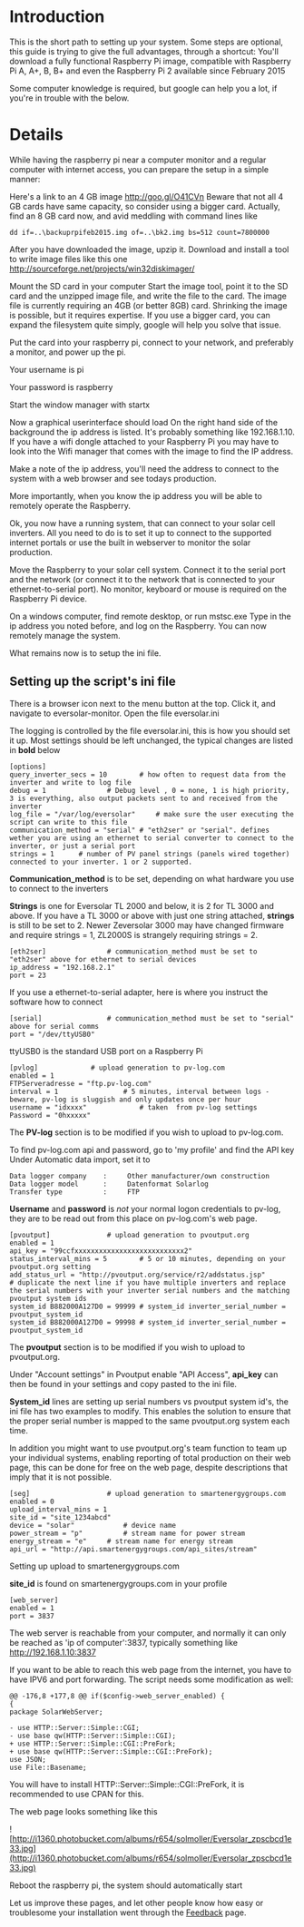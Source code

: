 # Introduction #

This is the short path to setting up your system. Some steps are optional, this guide is trying to give the full advantages, through a shortcut: You'll download a fully functional Raspberry Pi image, compatible with Raspberry Pi A, A+, B, B+ and even the Raspberry Pi 2 available since February 2015

Some computer knowledge is required, but google can help you a lot, if you're in trouble with the below.

# Details #
While having the raspberry pi near a computer monitor and a regular computer with internet access, you can prepare the setup in a simple manner:

Here's a link to an 4 GB image http://goo.gl/O41CVn Beware that not all 4 GB cards have same capacity, so consider using a bigger card. Actually, find an 8 GB card now, and avid meddling with command lines like
```
dd if=..\backuprpifeb2015.img of=..\bk2.img bs=512 count=7800000
```

After you have downloaded the image, upzip it.
Download and install a tool to write image files like this one http://sourceforge.net/projects/win32diskimager/

Mount the SD card in your computer
Start the image tool, point it to the SD card and the unzipped image file, and write the file to the card. The image file is currently requiring an 4GB (or better 8GB) card. Shrinking the image is possible, but it requires expertise. If you use a bigger card, you can expand the filesystem quite simply, google will help you solve that issue.


Put the card into your raspberry pi, connect to your network, and preferably a monitor, and power up the pi.

Your username is pi

Your password is raspberry

Start the window manager with startx

Now a graphical userinterface should load
On the right hand side of the background the ip address is listed. It's probably something like 192.168.1.10. If you have a wifi dongle attached to your Raspberry Pi you may have to look into the Wifi manager that comes with the image to find the IP address.

Make a note of the ip address, you'll need the address to connect to the system with a web browser and see todays production.

More importantly, when you know the ip address you will be able to remotely operate the Raspberry.

Ok, you now have a running system, that can connect to your solar cell inverters. All you need to do is to set it up to connect to the supported internet portals or use the built in webserver to monitor the solar production.

Move the Raspberry to your solar cell system. Connect it to the serial port and the network (or connect it to the network that is connected to your ethernet-to-serial port). No monitor, keyboard or mouse is required on the Raspberry Pi device.

On a windows computer, find remote desktop, or run mstsc.exe
Type in the ip address you noted before, and log on the Raspberry. You can now remotely manage the system.


What remains now is to setup the ini file.

## Setting up the script's ini file ##
There is a browser icon next to the menu button at the top. Click it, and navigate to eversolar-monitor. Open the file eversolar.ini

The logging is controlled by the file eversolar.ini, this is how you should set it up. Most settings should be left unchanged, the typical changes are listed in **bold** below



```
[options]
query_inverter_secs = 10		# how often to request data from the inverter and write to log file
debug = 1				# Debug level , 0 = none, 1 is high priority, 3 is everything, also output packets sent to and received from the inverter
log_file = "/var/log/eversolar"		# make sure the user executing the script can write to this file
communication_method = "serial"	# "eth2ser" or "serial". defines wether you are using an ethernet to serial converter to connect to the inverter, or just a serial port
strings = 1      # number of PV panel strings (panels wired together) connected to your inverter. 1 or 2 supported.
```


**Communication\_method** is to be set, depending on what hardware you use to connect to the inverters

**Strings** is one for Eversolar TL 2000 and below, it is 2 for TL 3000 and above. If you have a TL 3000 or above with just one string attached, **strings** is still to be set to 2. Newer Zeversolar 3000 may have changed firmware and require strings = 1, ZL2000S is strangely requiring strings = 2.

```
[eth2ser]				# communication_method must be set to "eth2ser" above for ethernet to serial devices
ip_address = "192.168.2.1"
port = 23
```

If you use a ethernet-to-serial adapter, here is where you instruct the software how to connect

```
[serial]				# communication_method must be set to "serial" above for serial comms
port = "/dev/ttyUSB0"
```

ttyUSB0 is the standard USB port on a Raspberry Pi

```
[pvlog]				# upload generation to pv-log.com
enabled = 1
FTPServeradresse = "ftp.pv-log.com"
interval = 1		        # 5 minutes, interval between logs - beware, pv-log is sluggish and only updates once per hour
username = "idxxxx"             # taken  from pv-log settings
Password = "0hxxxxx"
```

The **PV-log** section is to be modified if you wish to upload to pv-log.com.

To find pv-log.com api and password, go to 'my profile' and find the API key
Under Automatic data import, set it to
```
Data logger company    :     Other manufacturer/own construction
Data logger model      :     Datenformat Solarlog
Transfer type          :     FTP
```

**Username** and **password** is _not_ your normal logon credentials to pv-log, they are to be read out from this place on pv-log.com's web page.


```
[pvoutput]				# upload generation to pvoutput.org
enabled = 1
api_key = "99ccfxxxxxxxxxxxxxxxxxxxxxxxxxxx2"
status_interval_mins = 5		# 5 or 10 minutes, depending on your pvoutput.org setting
add_status_url = "http://pvoutput.org/service/r2/addstatus.jsp"
# duplicate the next line if you have multiple inverters and replace the serial numbers with your inverter serial numbers and the matching pvoutput system ids
system_id B882000A127D0 = 99999 # system_id inverter_serial_number = pvoutput_system_id
system_id B882000A127D0 = 99998 # system_id inverter_serial_number = pvoutput_system_id

```

The **pvoutput** section is to be modified if you wish to upload to pvoutput.org.

Under "Account settings" in Pvoutput enable "API Access", **api\_key** can then be found in your settings and copy pasted to the ini file.

**System\_id** lines are setting up serial numbers vs pvoutput system id's, the ini file has two examples to modify. This enables the solution to ensure that the proper serial number is mapped to the same pvoutput.org system each time.

In addition you might want to use pvoutput.org's team function to team up your individual systems, enabling reporting of total production on their web page, this can be done for free on the web page, despite descriptions that imply that it is not possible.

```
[seg]					# upload generation to smartenergygroups.com
enabled = 0
upload_interval_mins = 1
site_id = "site_1234abcd"
device = "solar"			# device name
power_stream = "p"			# stream name for power stream
energy_stream = "e"		# stream name for energy stream
api_url = "http://api.smartenergygroups.com/api_sites/stream"
```

Setting up upload to smartenergygroups.com

**site\_id** is found on smartenergygroups.com in your profile

```
[web_server]
enabled = 1
port = 3837
```

The web server is reachable from your computer, and normally it can only be reached as 'ip of computer':3837, typically something like http://192.168.1.10:3837

If you want to be able to reach this web page from the internet, you have to have IPV6 and port forwarding. The script needs some modification as well:

```
@@ -176,8 +177,8 @@ if($config->web_server_enabled) {
{
package SolarWebServer;

- use HTTP::Server::Simple::CGI;
- use base qw(HTTP::Server::Simple::CGI);
+ use HTTP::Server::Simple::CGI::PreFork;
+ use base qw(HTTP::Server::Simple::CGI::PreFork);
use JSON;
use File::Basename;
```

You will have to install HTTP::Server::Simple::CGI::PreFork, it is recommended to use CPAN for this.

The web page looks something like this

![http://i1360.photobucket.com/albums/r654/solmoller/Eversolar_zpscbcd1e33.jpg](http://i1360.photobucket.com/albums/r654/solmoller/Eversolar_zpscbcd1e33.jpg)

Reboot the raspberry pi, the system should automatically start

Let us improve these pages, and let other people know how easy or troublesome your installation went through the [Feedback](Feedback.md) page.
